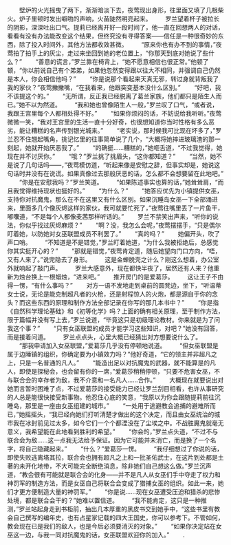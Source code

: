 　　壁炉的火光摇曳了两下，渐渐暗淡下去，夜莺现出身形，往里面又填了几根柴火。炉子里顿时发出噼啪的声响，火苗陡然明亮起来。
　　罗兰望着杯子被拉长的阴影，深深吐出口气。提莉已经离开好一段时间了，他一直在回想两人的对话，看看有没有办法能改变这个结果，但终究没有寻得答案——信任是一种很奇妙的东西，除了投入时间外，其他方法都收效甚微。
　　“原来你也有办不到的事情，”夜莺拍了拍手上的灰尘，走过来坐回到她的老位置上，“你那天到底对她说了些什么？”
　　“善意的谎言，”罗兰靠在椅背上，“她不愿意相信也很正常。”他顿了顿，“你以前说自己有个弟弟，如果他忽然变得跟以往大不相同，并强调自己仍然是本人，你会相信他吗？”
　　“你是说那个看起来天真无邪，转过身就背叛我了我的家伙？”夜莺撇撇嘴，“在我看来，他跟突变基本没什么区别。”
　　“好吧，我不该提这个的。”
　　“无所谓，反正我已经脱离了葛兰家族，他们都只是陌生人而已。”她不以为然道。
　　“我和她也曾像陌生人一般，”罗兰叹了口气，“或者说，我跟王宫里每个人都相处得不好。”
　　“如果你烦闷的话，不妨说给我听听。”夜莺微微一笑，“我对王宫里的生活一直十分好奇，也很想知道你当时性格有多么恶劣，能让糟糕的名声传到银光城来。”
　　“老实说，那时候我可比现在坏多了，”罗兰忍不住翘起嘴角，挑记忆里的往事简单说了几个，“大概将她摔进玻璃渣的那一刻起，她就开始厌恶我了。”
　　“的确挺……糟糕的，”她咂舌道，“不过我觉得，她现在并不讨厌你。”
　　“哦？”罗兰挑了挑眉头，“这你都知道？”
　　“当然，她不是说了几句话吗——，”夜莺模仿道，“听起来像是安慰之辞，但事实却是，她说这句话时并没有在说谎。如果真像过去那般厌恶的话，怎么都不会想要留在此地吧。”
　　“你是在安慰我吗？”罗兰笑道。
　　“如果陈述事实也算的话，”她耸耸肩，“而且我觉得维持现状也挺好的。”
　　“为什么？”
　　“她答应优先为小镇提供女巫，支持你对抗魔鬼，那么在不在这里又有什么区别。如果沉睡岛女巫一下全部涌进来，里面多几个像灰烬这样的家伙，我可就要忙死了，”夜莺往嘴里丢了一片鱼干，嘟囔道，“不是每个人都像麦茜那样听话的。”
　　罗兰不禁笑出声来，“听你的说法，你似乎找过灰烬麻烦？”
　　“啊？没，我怎么会呢，”夜莺摆摆手，“只是偶尔盯着她，以防她对女巫联盟成员不利罢了。”
　　“真的吗？”
　　她偏开头，吹了声口哨。
　　“不知道是不是错觉，”罗兰盯着她道，“为什么我被拒绝后，总感觉你其实挺开心的？”
　　“那就是错觉，”夜莺肯定道，随后她望向门口方向，“唔，又有人来了。”说完隐去了身形。
　　这是金蝉脱壳之计么？刚这么想着，办公室外就响起了敲门声。
　　罗兰大感意外，现在都快半夜了，居然还有人来？他重新为烛台换上一根蜡烛，“进来吧。”
　　推开房门的是爱葛莎。
　　这让王子不由得一愣，“有什么事吗？”
　　对方一语不发地走到桌前的圆凳边，坐下，“听温蒂女士说，无论是能克制超凡者的火枪，还是射程惊人的火炮，都是源自于你的念头？而这些东西的原理和制作方法全部记录在你写的那几本书中？”
　　“你是指《自然科学理论基础》和《初等化学》吗？上面的确有相关原理，至于制作方法，限于篇幅并没有写上去，”罗兰说道，“毕竟这只是初级理论教材。你来就是为了问我这个事？”
　　“只有女巫联盟的成员才能学习这些知识，对吧？”她没有回答，而是接着问道。
　　罗兰点点头，心里大概已经猜出对方想要说什么了。
　　“那我申请加入女巫联盟，”爱葛莎几乎没有停顿地说道。
　　“但女巫联盟是属于边陲镇的组织，你确定要为小镇效力吗？”他好奇道，“它的领主并非超凡之上，只是一名普通的凡人。”
　　“能造出足以对抗魔鬼的武器，就不能算是的凡人，即使是探秘会，也会留有你的一席，”爱葛莎稍稍停顿，“只要不危害女巫，不与联合会的幸存者为敌，我不介意和一名凡人……合作。”
　　大概现在就要说出对她而言暂时困难了点，不过爱葛莎的接受能力已经让罗兰刮目相看，也许从事研究的人总是能很快接受新事物。他忍住心底的笑意，“我原以为你会跟随提莉前往沉睡岛，那里是一座由女巫组建的城市。”
　　“一处用于逃避教会追捕的避难所而已，”她摇摇头，“我已经向她们打听清楚才做出的这个决定，而且由女巫统治的城市我在冰封前见过太多，如今它们一个个都湮没在了尘埃之中。不战胜魔鬼就毫无意义，我希望能在此地看到胜利的希望。”
　　“你会的，”罗兰点头道，“不过不与联合会为敌……这一点我无法给予保证。因为它可能并未消亡，而是换了一个名字，将自己隐藏起来。”
　　“什么？”爱葛莎一愣。
　　“我仔细想过了你说的话，即使失败逃离塔其拉，联合会也拥有超凡之上和一批圣佑武士，在这片到处都是土著的未开化地带，不大可能完全断绝消息，除非她们自己想这么做。”罗兰沉声道，“教会很有可能就是联合会的化身——并不是凡人从女巫们手中夺走了权力和神罚军的制造方法，而是女巫自己将联合会变成了猎捕女巫的组织。如此一来，她们才更方便制造大量的神罚军。”
　　“你是说……现在女巫遭受压迫和猎杀的悲惨处境，都是联合会干的？”她难以置信道。
　　“我不能肯定，这只是一种推测，”罗兰站起身走到书柜前，抽出几本厚重的黑皮书交到她手中，“这些书里有教会自己撰写的编年史，也有占星家记载的四大王国史，你可以参考下。不管如何，教会现在已是我们的敌人，也是今后必须要消灭的对象。”
　　“如果你决定站在女巫这一边，与我一同对抗魔鬼的话，女巫联盟欢迎你的加入。”
　　.